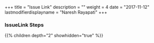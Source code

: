 +++
title = "Issue Link"
description = ""
weight = 4
date = "2017-11-12"
lastmodifierdisplayname = "Naresh Rayapati"
+++

### IssueLink Steps

{{% children depth="2" showhidden="true" %}}
